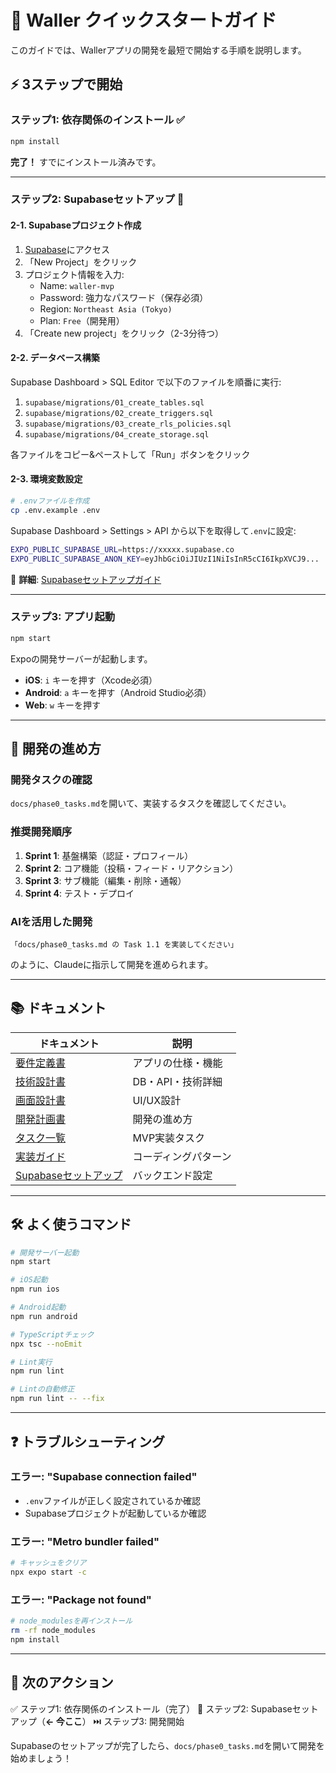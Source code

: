 # 🚀 Waller クイックスタートガイド

このガイドでは、Wallerアプリの開発を最短で開始する手順を説明します。

## ⚡ 3ステップで開始

### ステップ1: 依存関係のインストール ✅

```bash
npm install
```

**完了！** すでにインストール済みです。

---

### ステップ2: Supabaseセットアップ 🔄

#### 2-1. Supabaseプロジェクト作成

1. [Supabase](https://supabase.com)にアクセス
2. 「New Project」をクリック
3. プロジェクト情報を入力:
   - Name: `waller-mvp`
   - Password: 強力なパスワード（保存必須）
   - Region: `Northeast Asia (Tokyo)`
   - Plan: `Free`（開発用）
4. 「Create new project」をクリック（2-3分待つ）

#### 2-2. データベース構築

Supabase Dashboard > SQL Editor で以下のファイルを順番に実行:

1. `supabase/migrations/01_create_tables.sql`
2. `supabase/migrations/02_create_triggers.sql`
3. `supabase/migrations/03_create_rls_policies.sql`
4. `supabase/migrations/04_create_storage.sql`

各ファイルをコピー&ペーストして「Run」ボタンをクリック

#### 2-3. 環境変数設定

```bash
# .envファイルを作成
cp .env.example .env
```

Supabase Dashboard > Settings > API から以下を取得して`.env`に設定:

```bash
EXPO_PUBLIC_SUPABASE_URL=https://xxxxx.supabase.co
EXPO_PUBLIC_SUPABASE_ANON_KEY=eyJhbGciOiJIUzI1NiIsInR5cCI6IkpXVCJ9...
```

📖 **詳細**: [Supabaseセットアップガイド](./docs/SUPABASE_SETUP.md)

---

### ステップ3: アプリ起動

```bash
npm start
```

Expoの開発サーバーが起動します。

- **iOS**: `i` キーを押す（Xcode必須）
- **Android**: `a` キーを押す（Android Studio必須）
- **Web**: `w` キーを押す

---

## 📱 開発の進め方

### 開発タスクの確認

`docs/phase0_tasks.md`を開いて、実装するタスクを確認してください。

### 推奨開発順序

1. **Sprint 1**: 基盤構築（認証・プロフィール）
2. **Sprint 2**: コア機能（投稿・フィード・リアクション）
3. **Sprint 3**: サブ機能（編集・削除・通報）
4. **Sprint 4**: テスト・デプロイ

### AIを活用した開発

```
「docs/phase0_tasks.md の Task 1.1 を実装してください」
```

のように、Claudeに指示して開発を進められます。

---

## 📚 ドキュメント

| ドキュメント | 説明 |
|---|---|
| [要件定義書](./docs/requirements_v0.4.md) | アプリの仕様・機能 |
| [技術設計書](./docs/tech_design.md) | DB・API・技術詳細 |
| [画面設計書](./docs/screen_design.md) | UI/UX設計 |
| [開発計画書](./docs/dev_plan.md) | 開発の進め方 |
| [タスク一覧](./docs/phase0_tasks.md) | MVP実装タスク |
| [実装ガイド](./docs/implementation_guide.md) | コーディングパターン |
| [Supabaseセットアップ](./docs/SUPABASE_SETUP.md) | バックエンド設定 |

---

## 🛠️ よく使うコマンド

```bash
# 開発サーバー起動
npm start

# iOS起動
npm run ios

# Android起動
npm run android

# TypeScriptチェック
npx tsc --noEmit

# Lint実行
npm run lint

# Lintの自動修正
npm run lint -- --fix
```

---

## ❓ トラブルシューティング

### エラー: "Supabase connection failed"

- `.env`ファイルが正しく設定されているか確認
- Supabaseプロジェクトが起動しているか確認

### エラー: "Metro bundler failed"

```bash
# キャッシュをクリア
npx expo start -c
```

### エラー: "Package not found"

```bash
# node_modulesを再インストール
rm -rf node_modules
npm install
```

---

## 🎯 次のアクション

✅ ステップ1: 依存関係のインストール（完了）
🔄 ステップ2: Supabaseセットアップ（**← 今ここ**）
⏭️ ステップ3: 開発開始

Supabaseのセットアップが完了したら、`docs/phase0_tasks.md`を開いて開発を始めましょう！
